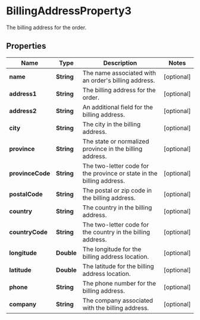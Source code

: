 

# BillingAddressProperty3

The billing address for the order.

## Properties

| Name | Type | Description | Notes |
|------------ | ------------- | ------------- | -------------|
|**name** | **String** | The name associated with an order&#39;s billing address. |  [optional] |
|**address1** | **String** | The billing address for the order. |  [optional] |
|**address2** | **String** | An additional field for the billing address. |  [optional] |
|**city** | **String** | The city in the billing address. |  [optional] |
|**province** | **String** | The state or normalized province in the billing address. |  [optional] |
|**provinceCode** | **String** | The two-letter code for the province or state in the billing address. |  [optional] |
|**postalCode** | **String** | The postal or zip code in the billing address. |  [optional] |
|**country** | **String** | The country in the billing address. |  [optional] |
|**countryCode** | **String** | The two-letter code for the country in the billing address. |  [optional] |
|**longitude** | **Double** | The longitude for the billing address location. |  [optional] |
|**latitude** | **Double** | The latitude for the billing address location. |  [optional] |
|**phone** | **String** | The phone number for the billing address. |  [optional] |
|**company** | **String** | The company associated with the billing address. |  [optional] |



